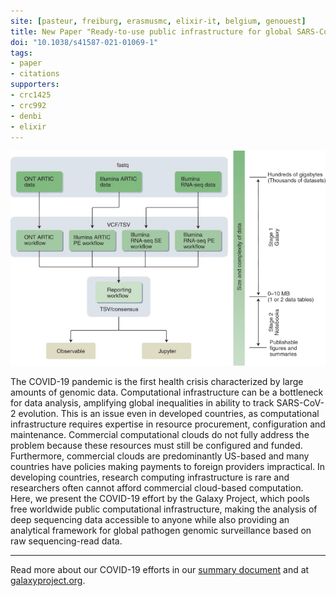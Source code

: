 ```yaml
---
site: [pasteur, freiburg, erasmusmc, elixir-it, belgium, genouest]
title: New Paper "Ready-to-use public infrastructure for global SARS-CoV-2 monitoring"
doi: "10.1038/s41587-021-01069-1"
tags:
- paper
- citations
supporters:
- crc1425
- crc992
- denbi
- elixir
---
```


![Graphical Abstract](/assets/media/2021-09-23-covid.webp)

The COVID-19 pandemic is the first health crisis characterized by large amounts of genomic data. Computational infrastructure can be a bottleneck for
data analysis, amplifying global inequalities in ability to track SARS-CoV-2 evolution. This is an issue even in developed countries, as computational
infrastructure requires expertise in resource procurement, configuration and maintenance. Commercial computational clouds do not fully address the
problem because these resources must still be configured and funded. Furthermore, commercial clouds are predominantly US-based and many countries
have policies making payments to foreign providers impractical. In developing countries, research computing infrastructure is rare and researchers
often cannot afford commercial cloud-based computation. Here, we present the COVID-19 effort by the Galaxy Project, which pools free worldwide
public computational infrastructure, making the analysis of deep sequencing data accessible to anyone while also providing an analytical
framework for global pathogen genomic surveillance based on raw sequencing-read data.

--------------------

Read more about our COVID-19 efforts in our [summary document](https://docs.google.com/document/d/1Ajfy3RG-BOGTSdhQUMZ0hnGtePZplv-lK0rYzx8L-vo/preview#) and at [galaxyproject.org](https://galaxyproject.org/projects/covid19/).
